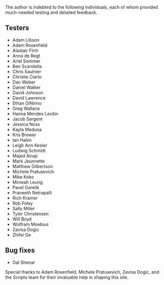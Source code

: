 The author is indebted to the following individuals, each of whom provided
much-needed testing and detailed feedback.

## Testers
- Adam Libson
- Adam Rosenfield
- Alastair Firth
- Anna de Regt
- Ariel Sommer
- Ben Scandella
- Chris Saulnier
- Christie Ciarlo
- Dan Weber
- Daniel Walker
- David Johnson
- David Lawrence
- Ethan DiNinno
- Greg Wallace
- Hanna Mendes Levitin
- Jacob Sargent
- Jessica Noss
- Kayla Meduna
- Kris Brewer
- Ian Halim
- Leigh Ann Kesler
- Ludwig Schmidt
- Majed Alnaji
- Mark Jeunnette
- Matthew Gilbertson
- Michele Pratusevich
- Mike Koko
- Minwah Leung
- Pavel Gorelik
- Praneeth Netrapalli
- Rich Kramer
- Rob Foley
- Sally Miller
- Tyler Christensen
- Will Boyd
- Wolfram Moebius
- Zavisa Dogic
- Zhifei Ge

## Bug fixes
- Gal Shenar

Special thanks to Adam Rosenfield, Michele Pratusevich, Zavisa Dogic, and the
Scripts team for their invaluable help in shaping this site.
